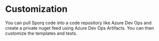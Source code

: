 # Customization
You can pull Sporq code into a code repository like Azure Dev Ops and create a private nuget feed using Azure Dev Ops Artifacts.  You can then customize the templates and tests.